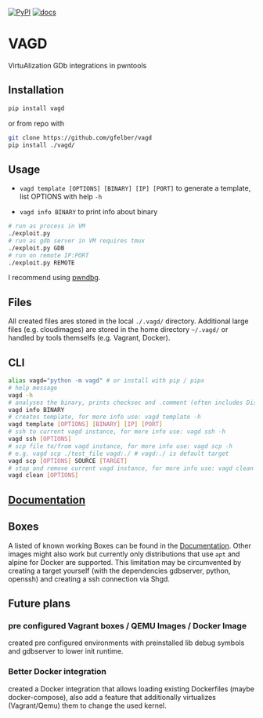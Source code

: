 [![PyPI](https://img.shields.io/pypi/v/vagd?style=flat)](https://pypi.org/project/vagd/) [![docs](https://img.shields.io/badge/docs-passing-success)](https://gfelber.github.io/vagd/index.html)

# VAGD

VirtuAlization GDb integrations in pwntools

## Installation

```bash
pip install vagd
```
or from repo with
```bash
git clone https://github.com/gfelber/vagd
pip install ./vagd/
```

## Usage

+ `vagd template [OPTIONS] [BINARY] [IP] [PORT]` to generate a template, list OPTIONS with help `-h`

+ `vagd info BINARY` to print info about binary

```bash
# run as process in VM
./exploit.py
# run as gdb server in VM requires tmux
./exploit.py GDB
# run on remote IP:PORT
./exploit.py REMOTE
```

I recommend using [pwndbg](https://github.com/pwndbg/pwndbg).

## Files

All created files ares stored in the local `./.vagd/` directory. Additional large files (e.g. cloudimages) are stored in the home directory `~/.vagd/` or handled by tools themselfs (e.g. Vagrant, Docker).

## CLI

```bash
alias vagd="python -m vagd" # or install with pip / pipx
# help message
vagd -h
# analyses the binary, prints checksec and .comment (often includes Distro and Compiler info)
vagd info BINARY
# creates template, for more info use: vagd template -h
vagd template [OPTIONS] [BINARY] [IP] [PORT]
# ssh to current vagd instance, for more info use: vagd ssh -h
vagd ssh [OPTIONS]
# scp file to/from vagd instance, for more info use: vagd scp -h
# e.g. vagd scp ./test_file vagd:./ # vagd:./ is default target
vagd scp [OPTIONS] SOURCE [TARGET]
# stop and remove current vagd instance, for more info use: vagd clean -h
vagd clean [OPTIONS]
```

## [Documentation](https://gfelber.github.io/vagd/index.html)



## Boxes

A listed of known working Boxes can be found in the [Documentation](https://gfelber.github.io/vagd/autoapi/vagd/box/index.html#module-vagd.box).
Other images might also work but currently only distributions that use `apt` and alpine for Docker are supported.
This limitation may be circumvented by creating a target yourself (with the dependencies gdbserver, python, openssh) and creating a ssh connection via Shgd.



## Future plans

### pre configured Vagrant boxes / QEMU Images / Docker Image

created pre configured environments with preinstalled lib debug symbols and gdbserver to lower init runtime.

### Better Docker integration

created a Docker integration that allows loading existing Dockerfiles (maybe docker-compose), also add a feature that additionally virtualizes (Vagrant/Qemu) them to change the used kernel.
